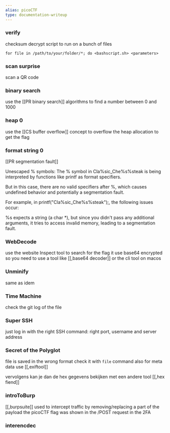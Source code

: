 ```yaml
---
alias: picoCTF
type: documentation-writeup
---
```

### verify

checksum decrypt script to run on a bunch of files

`for file in /path/to/your/folder/*; do <bashscript.sh> <parameters>`
### scan surprise

scan a QR code
### binary search

use the [[PR binary search]] algorithms to find a number between 0 and 1000

### heap 0

use the [[CS buffer overflow]] concept to overflow the heap allocation to get the flag

### format string 0

[[PR segmentation fault]]

Unescaped % symbols: The % symbol in Cla%sic_Che%s%steak is being interpreted by functions like printf as format specifiers. 

But in this case, there are no valid specifiers after %, which causes undefined behavior and potentially a segmentation fault.

For example, in printf("Cla%sic_Che%s%steak");, the following issues occur:

%s expects a string (a char *), but since you didn't pass any additional arguments, it tries to access invalid memory, leading to a segmentation fault.

### WebDecode

use the website Inspect tool to search for the flag 
it use base64 encrypted so you need to use a tool like [[,base64 decoder]] or the cli tool on macos

### Unminify

same as idem

### Time Machine

check the git log of the file
### Super SSH

just log in with the right SSH command: right port, username and server address

### Secret of the Polyglot

file is saved in the wrong format
check it with `file` command
also for meta data use [[,exiftool]]

vervolgens kan je dan de hex gegevens bekijken met een andere tool [[,hex fiend]] 

### introToBurp

[[,burpsuite]] used to intercept traffic
by removing/replacing a part of the payload the picoCTF flag was shown in the /POST request in the 2FA

### interencdec

